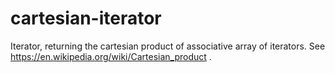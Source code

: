 # cartesian-iterator
Iterator, returning the cartesian product of associative array of iterators. See https://en.wikipedia.org/wiki/Cartesian_product .
